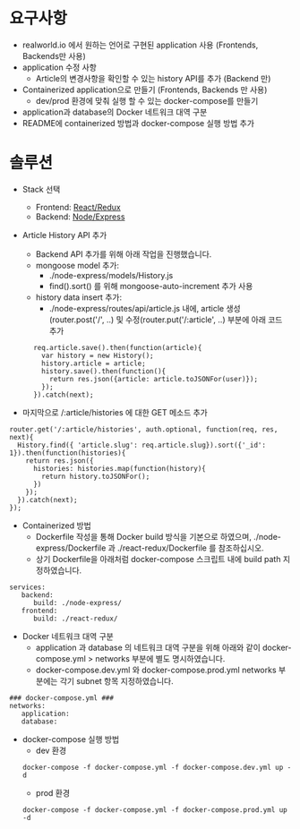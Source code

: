 # 요구사항

* realworld.io 에서 원하는 언어로 구현된 application 사용 (Frontends, Backends만 사용)
* application 수정 사항
   - Article의 변경사항을 확인할 수 있는 history API를 추가 (Backend 만)
* Containerized application으로 만들기 (Frontends, Backends 만 사용)
   - dev/prod 환경에 맞춰 실행 할 수 있는 docker-compose를 만들기
* application과 database의 Docker 네트워크 대역 구분
* README에 containerized 방법과 docker-compose 실행 방법 추가

# 솔루션

* Stack 선택 
   - Frontend: [React/Redux](https://github.com/gothinkster/react-redux-realworld-example-app)
   - Backend: [Node/Express](https://github.com/gothinkster/node-express-realworld-example-app)

* Article History API 추가
   - Backend API 추가를 위해 아래 작업을 진행했습니다. 
   - mongoose model 추가: 
     - ./node-express/models/History.js 
     - find().sort() 를 위해 mongoose-auto-increment 추가 사용
   - history data insert 추가: 
     - ./node-express/routes/api/article.js 내에, article 생성(router.post('/', ..) 및 수정(router.put('/:article', ..) 부분에 아래 코드 추가
```
      req.article.save().then(function(article){
        var history = new History();
        history.article = article;
        history.save().then(function(){
          return res.json({article: article.toJSONFor(user)});
        });
      }).catch(next);
```
   - 마지막으로 /:article/histories 에 대한 GET 메소드 추가
```
router.get('/:article/histories', auth.optional, function(req, res, next){
  History.find({ 'article.slug': req.article.slug}).sort({'_id': 1}).then(function(histories){
    return res.json({
      histories: histories.map(function(history){
        return history.toJSONFor();
      })
    });
  }).catch(next);
});
```

* Containerized 방법
   - Dockerfile 작성을 통해 Docker build 방식을 기본으로 하였으며, ./node-express/Dockerfile 과 ./react-redux/Dockerfile 를 참조하십시오. 
   - 상기 Dockerfile을 아래처럼 docker-compose 스크립트 내에 build path 지정하였습니다. 
   
```
services:
   backend:
      build: ./node-express/
   frontend:
      build: ./react-redux/      
```

* Docker 네트워크 대역 구분
   - application 과 database 의 네트워크 대역 구분을 위해 아래와 같이 docker-compose.yml > networks 부분에 별도 명시하였습니다. 
   - docker-compose.dev.yml 와 docker-compose.prod.yml networks 부분에는 각기 subnet 항목 지정하였습니다. 

```
### docker-compose.yml ###
networks:
   application:
   database:
```

* docker-compose 실행 방법
   - dev 환경
   ```
   docker-compose -f docker-compose.yml -f docker-compose.dev.yml up -d
   ```
   - prod 환경
   ```
   docker-compose -f docker-compose.yml -f docker-compose.prod.yml up -d
   ```
